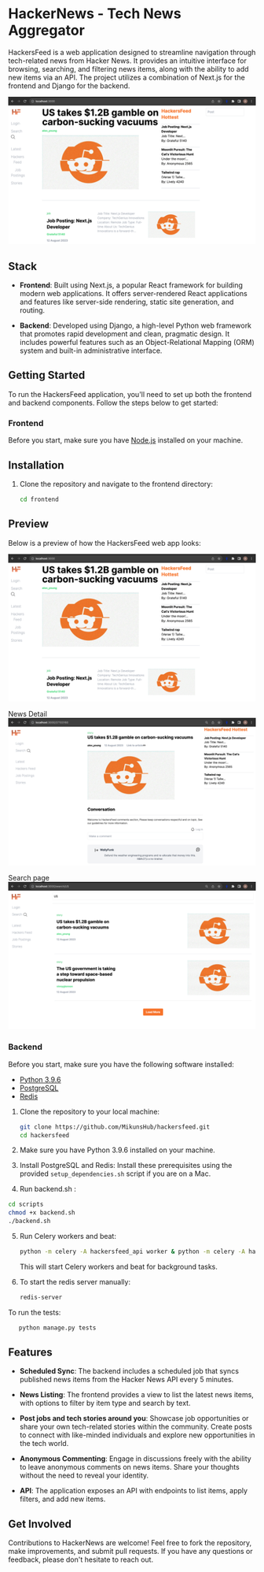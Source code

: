 # HackerNews - Tech News Aggregator

HackersFeed is a web application designed to streamline navigation through tech-related news from Hacker News. It provides an intuitive interface for browsing, searching, and filtering news items, along with the ability to add new items via an API. The project utilizes a combination of Next.js for the frontend and Django for the backend.

![Alt text](/docs-assets/image.png)

## Stack

- **Frontend**: Built using Next.js, a popular React framework for building modern web applications. It offers server-rendered React applications and features like server-side rendering, static site generation, and routing.

- **Backend**: Developed using Django, a high-level Python web framework that promotes rapid development and clean, pragmatic design. It includes powerful features such as an Object-Relational Mapping (ORM) system and built-in administrative interface.

## Getting Started

To run the HackersFeed application, you'll need to set up both the frontend and backend components. Follow the steps below to get started:

### Frontend

Before you start, make sure you have [Node.js](https://nodejs.org/) installed on your machine.

## Installation

1. Clone the repository and navigate to the frontend directory:

   ```bash
   cd frontend
   ```

## Preview
Below is a preview of how the HackersFeed web app looks:

![Alt text](/docs-assets/image.png)

News Detail
![Alt text](/docs-assets/image-2.png)

Search page
![Alt text](/docs-assets/image-1.png)

### Backend

Before you start, make sure you have the following software installed:

- [Python 3.9.6](https://www.python.org/downloads/release/python-396/)
- [PostgreSQL](https://www.postgresql.org/download/)
- [Redis](https://redis.io/download)


1. Clone the repository to your local machine:

   ```bash
   git clone https://github.com/MikunsHub/hackersfeed.git
   cd hackersfeed
   ```

2. Make sure you have Python 3.9.6 installed on your machine.

3. Install PostgreSQL and Redis: Install these prerequisites using the provided `setup_dependencies.sh` script if you are on a Mac.



4. Run backend.sh :

```bash
cd scripts
chmod +x backend.sh
./backend.sh
```
5. Run Celery workers and beat:

   ```bash
   python -m celery -A hackersfeed_api worker & python -m celery -A hackersfeed_api beat
   ```

   This will start Celery workers and beat for background tasks.

6. To start the redis server manually:

   ```bash
   redis-server
   ```

To run the tests:
   ```bash
      python manage.py tests
   ```
## Features

- **Scheduled Sync**: The backend includes a scheduled job that syncs published news items from the Hacker News API every 5 minutes.

- **News Listing**: The frontend provides a view to list the latest news items, with options to filter by item type and search by text.

- **Post jobs and tech stories around you**: Showcase job opportunities or share your own tech-related stories within the community. Create posts to connect with like-minded individuals and explore new opportunities in the tech world.

- **Anonymous Commenting**: Engage in discussions freely with the ability to leave anonymous comments on news items. Share your thoughts without the need to reveal your identity.

- **API**: The application exposes an API with endpoints to list items, apply filters, and add new items.



## Get Involved

Contributions to HackerNews are welcome! Feel free to fork the repository, make improvements, and submit pull requests. If you have any questions or feedback, please don't hesitate to reach out.

